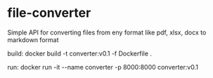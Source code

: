 # file-converter
Simple API for converting files from eny format like pdf, xlsx, docx to markdown format

build: 
docker build -t converter:v0.1 -f Dockerfile .

run:
docker run -it --name converter -p 8000:8000 converter:v0.1 
